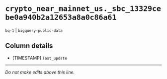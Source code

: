# `crypto_near_mainnet_us._sbc_13329cebe0a940b2a12653a8a0c86a61`
`bq-1` | `bigquery-public-data`

## Column details
* [TIMESTAMP] `last_update`

-------------------------------------------------------------------------------
*Do not make edits above this line.*
